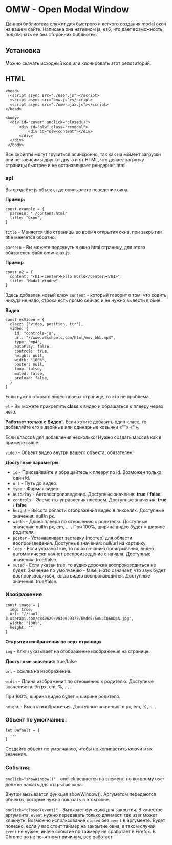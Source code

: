 # OMW - Open Modal Window
Данная библиотека служит для быстрого и легкого создания modal окон на вашем сайте.
Написана она нативном js, es6, что дает возможность подключать ее без сторонних библиотек.

## Установка
Можно скачать исходный код или клонировать этот репозиторий.

## HTML
```
<head>
  <script async src="./user.js"></script>
  <script async src="omw.js"></script>
  <script async src="./omw-ajax.js"></script>
</head>

<body>
  <div id="cover" onclick="closed()">
      <div id="olw" class="remodal">
          <div id="olw-content"></div>
      </div>
  </div>
 </body>
```

Все скрипты могут грузиться асинхронно, так как на момент загрузки они не зависимы друг от друга и от HTML, что делает загрузку страницы быстрее и не останавливает рендеринг html.

### api
Вы создаёте js объект, где описываете поведение окна.
  
**Пример:**
```
const example = {
  parseIn: "./content.html"
  title: "Окно",
}
```

`title` - Меняется title страницы во время открытия окна, при закрытии title меняется обратно.
  
`parseIn` - Вы можете подсунуть в окно html страницу, для этого обязателен файл omw-ajax.js.

**Пример**
```
const o2 = {
  content: "<h1><center>Hello World</center></h1>",
  title: "Modal Window",
}
```

Здесь добавлен новый ключ `content` - который говорит о том, что ходить никуда не надо, строка есть прямо сейчас и ее нужно вывести в окне.

**Видео**
```
const exVideo = {
  clazz: ['video, position, ttr'],
  video: {
    id: "controls-js",
    url: "//www.w3schools.com/html/mov_bbb.mp4",
    type: "mp4",
    autoPlay: false,
    controls: true,
    height: null,
    width: "100%",
    poster: null,
    loop: false,
    muted: false,
    preload: false,
  }    
}
   ```

Если нужно открыть видео поверх странице, то это не проблема.
     
`el` - Вы можете прикрепить **class** к видео и обращаться к плееру через него. 
   
**Работает только с Видео!**. Если хотите добавить один класс, то добавляйте его в двойные или одинарные ковычки «""» «''».
  
Если классов для добавления несколько! Нужно создать массив как в примере выше.
  
`video` - Объект видео внутри вашего объекта, обязателен!
     
**Доступные параметры:**
- `id` - Присвайвайте и обращайтесь к плееру по id. Возможен только один id.
- `url` - Путь до видео.
- `type` - Формат видео.
- `autoPlay` - Автовоспроизведение. Доступные значения: **true** / **false**
- `controls` - Элементы управления плеером. Доступные значения: **true** / **false**
- `height` - Высота области отображения видео в пикселях. Доступные значения: null/n px.
- `width` - Длина плеера по отношению к родителю. Доступные значения: null/n px, em, ... . При 100%, ширина видео будет = ширине родителя.
- `poster` - Устанавливает заставку (постер) для области воспроизведения. Доступные значения: null/url на картинку.
- `loop` - Если указано true, то по окончанию проигрывания, видео автоматически начнет воспроизведение с начала. Доступные значения: true/false.
- `muted` - Если указан true, то аудио дорожка воспроизводиться не будет. Значение по умолчанию - false, и это означает, что звук будет воспроизводиться, когда видео воспроизводится. Доступные значения: true/false.

### Изображение
```
const image = {
  img: true,
  url: "//sun1-3.userapi.com/c840629/v840629378/6edc5/SANLCQ6UDpA.jpg",
  width: "100%",
  height: "",
}
```

**Открытия изображения по верх страницы**
  
`img` - Ключ указывает на отображение изображения на странице. 

**Доступные значения:** true/false
  
`url` - ссылка на изображение.
  
`width` - Длина изображения по отношению к родителю. Доступные значения: null/n px, em, %, ... . 
  
При 100%, ширина видео будет = ширине родителя.
  
`height` - Высота изображения. Доступные значения: n px, em, %, ... .

### Объект по умолчанию:
```
let Default = {
  ...
}
```

Создайте объект по умолчанию, чтобы не копипастить ключи и их значения.

### События:
`onclick="showWindow()"` - onclick вешается на элемент, по которому user должен нажать для открытия окна. 
  
Внутри вызывается функция showWindow(). Аргуметом передаются объекты, которые нужно показать в этом окне.
  
`onclick="closed(event)"` - Вызывает функцию для закрытия. В качестве аргумента, `event` нужно передавать только для мест, где user может кликнуть.
Возможно использование `closed` без `event` в аргументе. Будет полезно, если у вас стоит таймер на закрытие окна, в таком случаи `event` не нужен, иначе событие по таймеру не сработает в Firefox. В Chrome по не понятном причинам, все работает
